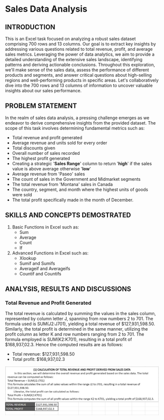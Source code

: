 # Sales Data Analysis

## INTRODUCTION
This is an Excel task focused on analyzing a robust sales dataset comprising 700 rows and 13 columns. Our goal is to extract key insights by addressing various questions related to total revenue, profit, and average sales metrics. Leveraging the power of data analytics, we aim to provide a detailed understanding of the extensive sales landscape, identifying patterns and deriving actionable conclusions. Throughout this exploration, we'll make sense of the sales data, assess the performance of different products and segments, and answer critical questions about high-selling regions and well-performing products in specific areas. Let's collaboratively dive into the 700 rows and 13 columns of information to uncover valuable insights about our sales performance.

## PROBLEM STATEMENT
In the realm of sales data analysis, a pressing challenge emerges as we endeavor to derive comprehensive insights from the provided dataset. The scope of this task involves determining fundamental metrics such as:
- Total revenue and profit generated
- Average revenue and units sold for every order
- Total discounts given
- Overall number of sales recorded
- The highest profit generated
- Creating a strategic '**Sales Range**' column to return '**high**' if the sales value is above average otherwise '**low**'
- Average revenue from 'Paseo' sales
- The count of sales in the Government and Midmarket segments
- The total revenue from 'Montana' sales in Canada
- The country, segment, and month where the highest units of goods were sold
- The total profit specifically made in the month of December.

## SKILLS AND CONCEPTS DEMOSTRATED
1. Basic Functions in Excel such as:
   - Sum
   - Average
   - Count
   - If
2. Advanced Functions in Excel such as:
   - Xlookup
   - Sumif and Sumifs
   - Averageif and Averageifs
   - Countif and Countifs

## ANALYSIS, RESULTS AND DISCUSSIONS

### Total Revenue and Profit Generated
The total revenue is calculated by summing the values in the sales column, represented by column letter J, spanning from row numbers 2 to 701. The formula used is SUM(J2:J701), yielding a total revenue of $127,931,598.50.
Similarly, the total profit is determined in the same manner, utilizing the profit column as letter K and row numbers ranging from 2 to 701. The formula employed is SUM(K2:K701), resulting in a total profit of $168,937,02.3.
Hence the computed results are as follows:
- Total revenue: $127,931,598.50
- Total profit: $168,937,02.3

![](Revenue.png)

